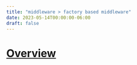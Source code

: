 ```yaml
---
title: "middleware > factory based middleware"
date: 2023-05-14T00:00:00-06:00
draft: false
---
```


# [Overview](https://learn.microsoft.com/en-us/aspnet/core/fundamentals/middleware/extensibility?view=aspnetcore-7.0)